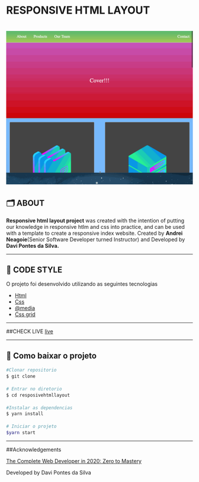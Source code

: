 <h1>RESPONSIVE HTML LAYOUT</h1>

<h1>
<img src="responsive_html_layout.gif">
</h1>

##  🗂 ABOUT 

 **Responsive html layout project** was created with the intention of putting our knowledge in responsive htlm and css
 into practice, and can be used with a template to create a responsive index website. Created by **Andrei Neagoie**(Senior Software Developer turned Instructor)
 and Developed by **Davi Pontes da Silva.**
                                                                                                 
---

## 🚀 CODE STYLE 

O projeto foi desenvolvido utilizando as seguintes tecnologias

 - [Html](https://www.w3schools.com/html/html_basic.asp)
 - [Css](https://www.w3schools.com/css/default.asp)
 - [@media](https://css-tricks.com/snippets/css/media-queries-for-standard-devices/)
 - [Css grid](https://css-tricks.com/video-screencasts/153-getting-started-with-css-grid/)
 
 ---
 
##CHECK LIVE 
[live](https://www.youtube.com/watch?v=Gcb60rPbnKA)
 
 ---
 
 ## 💾 Como baixar o projeto 
 
 ```bash
#Clonar repositorio
$ git clone

# Entrar no diretorio
$ cd resposivehtmllayout

#Instalar as dependencias
$ yarn install

# Iniciar o projeto
$yarn start
```

---

##Acknowledgements 

[The Complete Web Developer in 2020: Zero to Mastery](https://www.udemy.com/course/the-complete-web-developer-zero-to-mastery/)

Developed by Davi Pontes da Silva